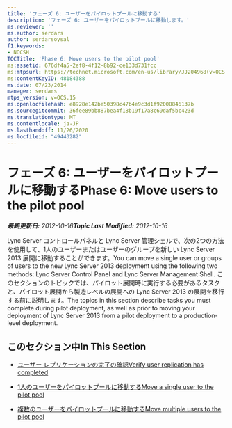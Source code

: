 ```yaml
---
title: 'フェーズ 6: ユーザーをパイロットプールに移動する'
description: 'フェーズ 6: ユーザーをパイロットプールに移動します。'
ms.reviewer: ''
ms.author: serdars
author: serdarsoysal
f1.keywords:
- NOCSH
TOCTitle: 'Phase 6: Move users to the pilot pool'
ms:assetid: 676df4a5-2ef8-4f12-8b92-ce133d731fcc
ms:mtpsurl: https://technet.microsoft.com/en-us/library/JJ204968(v=OCS.15)
ms:contentKeyID: 48184388
ms.date: 07/23/2014
manager: serdars
mtps_version: v=OCS.15
ms.openlocfilehash: e8928e142be50398c47b4e9c3d1f92008846137b
ms.sourcegitcommit: 36fee89bb887bea4f18b19f17a8c69daf5bc423d
ms.translationtype: MT
ms.contentlocale: ja-JP
ms.lasthandoff: 11/26/2020
ms.locfileid: "49443282"
---
```

# <a name="phase-6-move-users-to-the-pilot-pool"></a><span data-ttu-id="0e52f-103">フェーズ 6: ユーザーをパイロットプールに移動する</span><span class="sxs-lookup"><span data-stu-id="0e52f-103">Phase 6: Move users to the pilot pool</span></span>

<div data-xmlns="http://www.w3.org/1999/xhtml">

<div class="topic" data-xmlns="http://www.w3.org/1999/xhtml" data-msxsl="urn:schemas-microsoft-com:xslt" data-cs="https://msdn.microsoft.com/">

<div data-asp="https://msdn2.microsoft.com/asp">



</div>

<div id="mainSection">

<div id="mainBody"><span data-ttu-id="0e52f-104">

<span> </span></span><span class="sxs-lookup"><span data-stu-id="0e52f-104">

<span> </span></span></span>

<span data-ttu-id="0e52f-105">_**最終更新日:** 2012-10-16_</span><span class="sxs-lookup"><span data-stu-id="0e52f-105">_**Topic Last Modified:** 2012-10-16_</span></span>

<span data-ttu-id="0e52f-106">Lync Server コントロールパネルと Lync Server 管理シェルで、次の2つの方法を使用して、1人のユーザーまたはユーザーのグループを新しい Lync Server 2013 展開に移動することができます。</span><span class="sxs-lookup"><span data-stu-id="0e52f-106">You can move a single user or groups of users to the new Lync Server 2013 deployment using the following two methods: Lync Server Control Panel and Lync Server Management Shell.</span></span> <span data-ttu-id="0e52f-107">このセクションのトピックでは、パイロット展開時に実行する必要があるタスクと、パイロット展開から製造レベルの展開への Lync Server 2013 の展開を移行する前に説明します。</span><span class="sxs-lookup"><span data-stu-id="0e52f-107">The topics in this section describe tasks you must complete during pilot deployment, as well as prior to moving your deployment of Lync Server 2013 from a pilot deployment to a production-level deployment.</span></span>

<div>

## <a name="in-this-section"></a><span data-ttu-id="0e52f-108">このセクション中</span><span class="sxs-lookup"><span data-stu-id="0e52f-108">In This Section</span></span>

  - [<span data-ttu-id="0e52f-109">ユーザー レプリケーションの完了の確認</span><span class="sxs-lookup"><span data-stu-id="0e52f-109">Verify user replication has completed</span></span>](verify-user-replication-has-completed.md)

  - [<span data-ttu-id="0e52f-110">1人のユーザーをパイロットプールに移動する</span><span class="sxs-lookup"><span data-stu-id="0e52f-110">Move a single user to the pilot pool</span></span>](move-a-single-user-to-the-pilot-pool.md)

  - [<span data-ttu-id="0e52f-111">複数のユーザーをパイロットプールに移動する</span><span class="sxs-lookup"><span data-stu-id="0e52f-111">Move multiple users to the pilot pool</span></span>](move-multiple-users-to-the-pilot-pool.md)

<span data-ttu-id="0e52f-112"></div>

</div>

<span> </span>

</div>

</div>

</span><span class="sxs-lookup"><span data-stu-id="0e52f-112"></div>

</div>

<span> </span>

</div>

</div>

</span></span></div>

